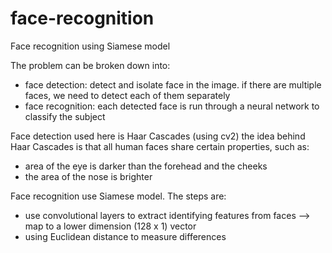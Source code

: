 # face-recognition
Face recognition using Siamese model 


The problem can be broken down into:
- face detection: detect and isolate face in the image. if there are multiple faces, we need to detect each of them separately
- face recognition: each detected face is run through a neural network to classify the subject

Face detection used here is Haar Cascades (using cv2)
the idea behind Haar Cascades is that all human faces share certain properties, such as:
- area of the eye is darker than the forehead and the cheeks
- the area of the nose is brighter

Face recognition use Siamese model. The steps are:
- use convolutional layers to extract identifying features from faces --> map to a lower dimension (128 x 1) vector
- using Euclidean distance to measure differences


